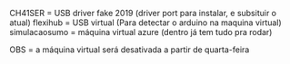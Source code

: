 CH41SER = USB driver fake 2019 (driver port para instalar, e subsituir o atual)
flexihub = USB virtual (Para detectar o arduino na maquina virtual)
simulacaosumo = máquina virtual azure (dentro já tem tudo pra rodar)

OBS = a máquina virtual será desativada a partir de quarta-feira
